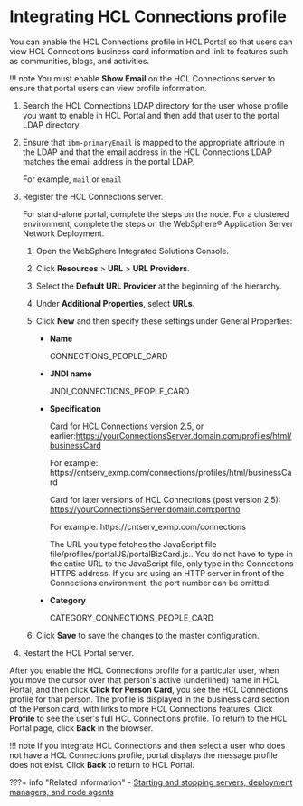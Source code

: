 # Integrating HCL Connections profile

You can enable the HCL Connections profile in HCL Portal so that users can view HCL Connections business card information and link to features such as communities, blogs, and activities.

!!! note
    You must enable **Show Email** on the HCL Connections server to ensure that portal users can view profile information.

1.  Search the HCL Connections LDAP directory for the user whose profile you want to enable in HCL Portal and then add that user to the portal LDAP directory.

2.  Ensure that `ibm-primaryEmail` is mapped to the appropriate attribute in the LDAP and that the email address in the HCL Connections LDAP matches the email address in the portal LDAP.

    For example, `mail` or `email`

3.  Register the HCL Connections server.

    For stand-alone portal, complete the steps on the node. For a clustered environment, complete the steps on the WebSphere® Application Server Network Deployment.

    1.  Open the WebSphere Integrated Solutions Console.

    2.  Click **Resources** \> **URL** \> **URL Providers**.

    3.  Select the **Default URL Provider** at the beginning of the hierarchy.

    4.  Under **Additional Properties**, select **URLs**.

    5.  Click **New** and then specify these settings under General Properties:

        -   **Name**

            CONNECTIONS\_PEOPLE\_CARD

        -   **JNDI name**

            JNDI\_CONNECTIONS\_PEOPLE\_CARD

        -   **Specification**

            Card for HCL Connections version 2.5, or earlier:https://yourConnectionsServer.domain.com/profiles/html/businessCard

            For example: https://cntserv\_exmp.com/connections/profiles/html/businessCard

            Card for later versions of HCL Connections \(post version 2.5\): https://yourConnectionsServer.domain.com:portno

            For example: https://cntserv\_exmp.com/connections

            The URL you type fetches the JavaScript file file/profiles/portalJS/portalBizCard.js.. You do not have to type in the entire URL to the JavaScript file, only type in the Connections HTTPS address. If you are using an HTTP server in front of the Connections environment, the port number can be omitted.

        -   **Category**

            CATEGORY\_CONNECTIONS\_PEOPLE\_CARD

    6.  Click **Save** to save the changes to the master configuration.

4.  Restart the HCL Portal server.


After you enable the HCL Connections profile for a particular user, when you move the cursor over that person's active \(underlined\) name in HCL Portal, and then click **Click for Person Card**, you see the HCL Connections profile for that person. The profile is displayed in the business card section of the Person card, with links to more HCL Connections features. Click **Profile** to see the user's full HCL Connections profile. To return to the HCL Portal page, click **Back** in the browser.

!!! note
    If you integrate HCL Connections and then select a user who does not have a HCL Connections profile, portal displays the message profile does not exist. Click **Back** to return to HCL Portal.


???+ info "Related information"
    - [Starting and stopping servers, deployment managers, and node agents](../../../../../deployment/manage/stopstart.md)

